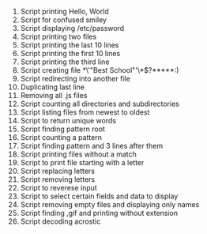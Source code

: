 1. Script printing Hello, World
2. Script for confused smiley
3. Script displaying /etc/password
4. Script printing two files
5. Script printing the last 10 lines
6. Script printing the first 10 lines
7. Script printing the third line
8. Script creating file \*\\'"Best School"\'\\*$\?\*\*\*\*\*:)
9. Script redirecting into another file
10. Duplicating last line
11. Removing all .js files
12. Script counting all directories and subdirectories
13. Script listing files from newest to oldest
14. Script to return unique words
15. Script finding pattern root
16. Script counting a pattern
17. Script finding pattern and 3 lines after them
18. Script printing files without a match
19. Script to print file starting with a letter
20. Script replacing letters
21. Script removing letters
22. Script to reverese input
23. Script to select certain fields and data to display
24. Script removing empty files and displaying only names 
25. Script finding ,gif and printing without extension
26. Script decoding acrostic
